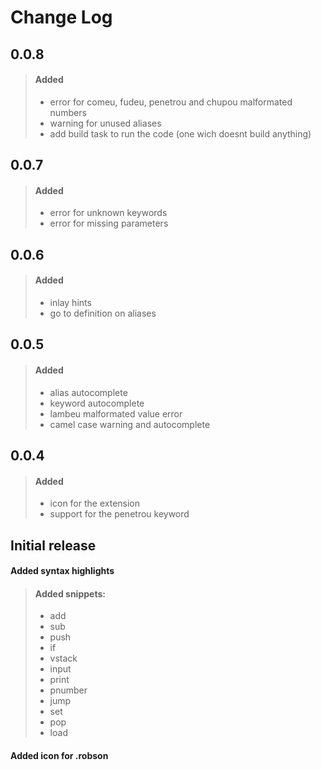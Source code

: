 # Change Log

## 0.0.8
> #### Added
> - error for comeu, fudeu, penetrou and chupou malformated numbers
> - warning for unused aliases
> - add build task to run the code (one wich doesnt build anything)

## 0.0.7

> #### Added
> - error for unknown keywords
> - error for missing parameters

## 0.0.6

> #### Added
> - inlay hints
> - go to definition on aliases

## 0.0.5

> #### Added
> - alias autocomplete
> - keyword autocomplete 
> - lambeu malformated value error
> - camel case warning and autocomplete

## 0.0.4

> #### Added
> - icon for the extension
> - support for the penetrou keyword

## Initial release

#### Added syntax highlights

> #### Added snippets:
> - add
> - sub
> - push
> - if
> - vstack
> - input
> - print
> - pnumber
> - jump
> - set
> - pop
> - load

#### Added icon for .robson

